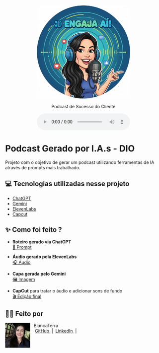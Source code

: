<p align="center">
<img 
    src="./.github/assets/Gemini_Generated_Image_tzh2hjtzh2hjtzh2.png"
    width="300"
/>
</p>

</a>
</p>

<p align="center">
    Podcast de Sucesso do Cliente
</p>

<div align="center">
    <audio src="output/podcast_editado.MP3" controls title="Podcast editado"></audio>
</div>

# Podcast Gerado por I.A.s - DIO

Projeto com o objetivo de gerar um podcast utilizando ferramentas de IA através de prompts mais trabalhado.


## 💻 Tecnologias utilizadas nesse projeto

- [ChatGPT](https://chat.openai.com/) 
- [Gemini](https://gemini.google.com/)
- [ElevenLabs](https://beta.elevenlabs.io/)
- [Capcut](https://www.capcut.com/pt-br/)

## ✨ Como foi feito ?

- **Roteiro gerado via ChatGPT**  
  <a href="https://github.com/biancaterra93/prompts-for-podcast-desafio-dio/blob/main/src/prompts/chatgpt.md">🔗 Prompt</a>

- **Áudio gerado pela ElevenLabs**  
  <a href="https://github.com/biancaterra93/prompts-for-podcast-desafio-dio/blob/main/output/ElevenLabs_Podcast.docx.mp3">🎧 Áudio</a>

- **Capa gerada pelo Gemini**  
  <a href="https://github.com/biancaterra93/prompts-for-podcast-desafio-dio/blob/main/.github/assets/Gemini_Generated_Image_nncbz6nncbz6nncb.png">🖼️ Imagem</a>

- **CapCut** para tratar o áudio e adicionar sons de fundo  
  <a href="https://github.com/biancaterra93/prompts-for-podcast-desafio-dio/blob/main/output/Podcast%20editado.MP3">🎬 Edição final</a>


## 👨‍💻 Feito por 

<p>
    <img 
      align=left 
      margin=10 
      width=80 
      src=".github/assets/1690388755527.jpg"
    />
    <p>&nbsp&nbsp&nbspBiancaTerra<br>
    &nbsp&nbsp&nbsp
    <a 
        href="https://github.com/biancaterra93">
        GitHub
    </a>
    &nbsp;|&nbsp;
    <a 
        href="https://www.linkedin.com/in/bianca-terra/">
        LinkedIn
    </a>
    &nbsp;|&nbsp;
    <a 
    

